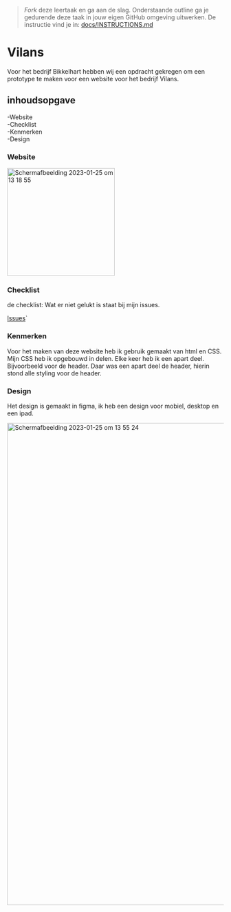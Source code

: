 > _Fork_ deze leertaak en ga aan de slag. Onderstaande outline ga je gedurende deze taak in jouw eigen GitHub omgeving uitwerken. De instructie vind je in: [docs/INSTRUCTIONS.md](docs/INSTRUCTIONS.md)

# Vilans 

Voor het bedrijf Bikkelhart hebben wij een opdracht gekregen om een prototype te maken voor een website voor het bedrijf Vilans.


## inhoudsopgave

-Website <br>
-Checklist <br>
-Kenmerken <br>
-Design <br>

### Website

<img width="250" alt="Schermafbeelding 2023-01-25 om 13 18 55" src="https://user-images.githubusercontent.com/112856687/214561810-1d047648-1797-4758-8d5b-fde707e41eda.png"> 

### Checklist

de checklist: Wat er niet gelukt is staat bij mijn issues.

[Issues](https://github.com/anoukbruinn/the-startup-responsive-interactieve-website/issues)`


### Kenmerken
Voor het maken van deze website heb ik gebruik gemaakt van html en CSS. Mijn CSS heb ik opgebouwd in delen. Elke keer heb ik een apart deel. Bijvoorbeeld voor de header. Daar was een apart deel de header, hierin stond alle styling voor de header. 

### Design 

Het design is gemaakt in figma, ik heb een design voor mobiel, desktop en een ipad.

<img width="1120" alt="Schermafbeelding 2023-01-25 om 13 55 24" src="https://user-images.githubusercontent.com/112856687/214568787-29e94c3e-ab1d-4c47-85e7-f9d47e5439e1.png">


